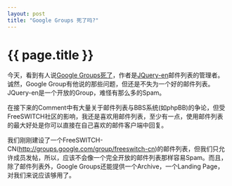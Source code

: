 ```yaml
---
layout: post
title: "Google Groups 死了吗?"
---
```


# {{ page.title }}

今天，看到有人说[Google Groups死了](http://ejohn.org/blog/google-groups-is-dead/)，作者是[JQuery-en](http://groups.google.com/group/jquery-en)邮件列表的管理者。诚然，Google Group有他说的那些问题，但还是不失为一个好的邮件列表。JQuery-en是一个开放的Group，难怪有那么多的Spam。

在接下来的Comment中有大量关于邮件列表与BBS系统(如phpBB)的争论，但受FreeSWITCH社区的影响，我还是喜欢用邮件列表，至少有一点，使用邮件列表的最大好处是你可以直接在自己喜欢的邮件客户端中回复。

我们刚刚建设了一个FreeSWITCH-CN(http://groups.google.com/group/freeswitch-cn)的邮件列表，但我们只允许成员发帖，所以，应该不会像一个完全开放的邮件列表那样容易Spam。而且，除了邮件列表外，Google Groups还能提供一个Archive，一个Landing Page，对我们来说应该够用了。
